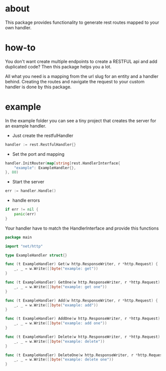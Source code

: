 # about
This package provides functionality to generate rest routes mapped to your own handler.

# how-to
You don't want create multiple endpoints to create a RESTFUL api and add duplicated code?
Then this package helps you a lot.

All what you need is a mapping from the url slug for an entity and a handler behind. 
Creating the routes and navigate the request to your custom handler is done by this package.   

# example
In the example folder you can see a tiny project that creates the server for an example handler.

- Just create the restfulHandler
```go
handler := rest.RestfulHandler{}
```

- Set the port and mapping
```go
handler.InitRouter(map[string]rest.HandlerInterface{
    "example": ExampleHandler{},
}, 80)
```

- Start the server
```go
err := handler.Handle()
```

- handle errors
```go
if err != nil {
    panic(err)
}
```

Your handler have to match the HandlerInterface and provide this functions

```go
package main

import "net/http"

type ExampleHandler struct{}

func (t ExampleHandler) Get(w http.ResponseWriter, r *http.Request) {
	_, _ = w.Write([]byte("example: get"))
}

func (t ExampleHandler) GetOne(w http.ResponseWriter, r *http.Request) {
	_, _ = w.Write([]byte("example: get one"))
}

func (t ExampleHandler) Add(w http.ResponseWriter, r *http.Request) {
	_, _ = w.Write([]byte("example: add"))
}

func (t ExampleHandler) AddOne(w http.ResponseWriter, r *http.Request) {
	_, _ = w.Write([]byte("example: add one"))
}

func (t ExampleHandler) Delete(w http.ResponseWriter, r *http.Request) {
	_, _ = w.Write([]byte("example: delete"))
}

func (t ExampleHandler) DeleteOne(w http.ResponseWriter, r *http.Request) {
	_, _ = w.Write([]byte("example: delete one"))
}

```

